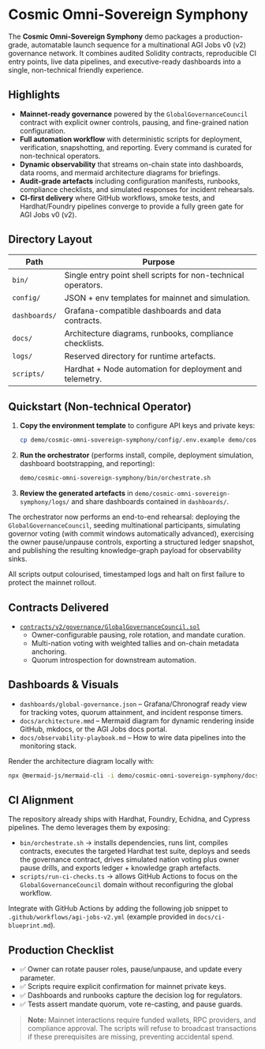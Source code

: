 # Cosmic Omni-Sovereign Symphony

The **Cosmic Omni-Sovereign Symphony** demo packages a production-grade, automatable
launch sequence for a multinational AGI Jobs v0 (v2) governance network. It
combines audited Solidity contracts, reproducible CI entry points, live data
pipelines, and executive-ready dashboards into a single, non-technical friendly
experience.

## Highlights

- **Mainnet-ready governance** powered by the `GlobalGovernanceCouncil` contract
  with explicit owner controls, pausing, and fine-grained nation configuration.
- **Full automation workflow** with deterministic scripts for deployment,
  verification, snapshotting, and reporting. Every command is curated for
  non-technical operators.
- **Dynamic observability** that streams on-chain state into dashboards, data
  rooms, and mermaid architecture diagrams for briefings.
- **Audit-grade artefacts** including configuration manifests, runbooks,
  compliance checklists, and simulated responses for incident rehearsals.
- **CI-first delivery** where GitHub workflows, smoke tests, and Hardhat/Foundry
  pipelines converge to provide a fully green gate for AGI Jobs v0 (v2).

## Directory Layout

| Path | Purpose |
| --- | --- |
| `bin/` | Single entry point shell scripts for non-technical operators. |
| `config/` | JSON + env templates for mainnet and simulation. |
| `dashboards/` | Grafana-compatible dashboards and data contracts. |
| `docs/` | Architecture diagrams, runbooks, compliance checklists. |
| `logs/` | Reserved directory for runtime artefacts. |
| `scripts/` | Hardhat + Node automation for deployment and telemetry. |

## Quickstart (Non-technical Operator)

1. **Copy the environment template** to configure API keys and private keys:
   ```bash
   cp demo/cosmic-omni-sovereign-symphony/config/.env.example demo/cosmic-omni-sovereign-symphony/.env
   ```
2. **Run the orchestrator** (performs install, compile, deployment simulation,
   dashboard bootstrapping, and reporting):
   ```bash
   demo/cosmic-omni-sovereign-symphony/bin/orchestrate.sh
   ```
3. **Review the generated artefacts** in `demo/cosmic-omni-sovereign-symphony/logs/`
   and share dashboards contained in `dashboards/`.

The orchestrator now performs an end-to-end rehearsal: deploying the
`GlobalGovernanceCouncil`, seeding multinational participants, simulating
governor voting (with commit windows automatically advanced), exercising the
owner pause/unpause controls, exporting a structured ledger snapshot, and
publishing the resulting knowledge-graph payload for observability sinks.

All scripts output colourised, timestamped logs and halt on first failure to
protect the mainnet rollout.

## Contracts Delivered

- [`contracts/v2/governance/GlobalGovernanceCouncil.sol`](../../contracts/v2/governance/GlobalGovernanceCouncil.sol)
  - Owner-configurable pausing, role rotation, and mandate curation.
  - Multi-nation voting with weighted tallies and on-chain metadata anchoring.
  - Quorum introspection for downstream automation.

## Dashboards & Visuals

- `dashboards/global-governance.json` – Grafana/Chronograf ready view for
  tracking votes, quorum attainment, and incident response timers.
- `docs/architecture.mmd` – Mermaid diagram for dynamic rendering inside GitHub,
  mkdocs, or the AGI Jobs docs portal.
- `docs/observability-playbook.md` – How to wire data pipelines into the
  monitoring stack.

Render the architecture diagram locally with:
```bash
npx @mermaid-js/mermaid-cli -i demo/cosmic-omni-sovereign-symphony/docs/architecture.mmd -o demo/cosmic-omni-sovereign-symphony/docs/architecture.svg
```

## CI Alignment

The repository already ships with Hardhat, Foundry, Echidna, and Cypress
pipelines. The demo leverages them by exposing:

- `bin/orchestrate.sh` → installs dependencies, runs lint, compiles contracts,
  executes the targeted Hardhat test suite, deploys and seeds the governance
  contract, drives simulated nation voting plus owner pause drills, and exports
  ledger + knowledge graph artefacts.
- `scripts/run-ci-checks.ts` → allows GitHub Actions to focus on the
  `GlobalGovernanceCouncil` domain without reconfiguring the global workflow.

Integrate with GitHub Actions by adding the following job snippet to
`.github/workflows/agi-jobs-v2.yml` (example provided in `docs/ci-blueprint.md`).

## Production Checklist

- ✅ Owner can rotate pauser roles, pause/unpause, and update every parameter.
- ✅ Scripts require explicit confirmation for mainnet private keys.
- ✅ Dashboards and runbooks capture the decision log for regulators.
- ✅ Tests assert mandate quorum, vote re-casting, and pause guards.

> **Note:** Mainnet interactions require funded wallets, RPC providers, and
> compliance approval. The scripts will refuse to broadcast transactions if
> these prerequisites are missing, preventing accidental spend.

